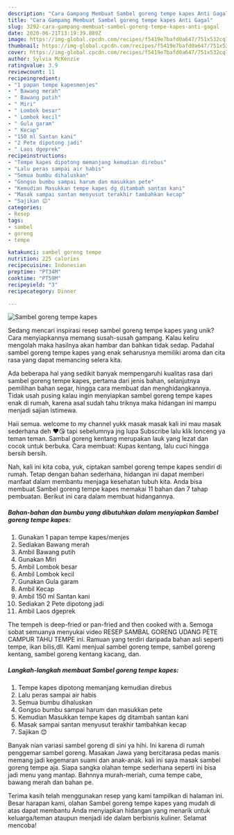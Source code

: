 ```yaml
---
description: "Cara Gampang Membuat Sambel goreng tempe kapes Anti Gagal"
title: "Cara Gampang Membuat Sambel goreng tempe kapes Anti Gagal"
slug: 3292-cara-gampang-membuat-sambel-goreng-tempe-kapes-anti-gagal
date: 2020-06-21T13:19:39.889Z
image: https://img-global.cpcdn.com/recipes/f5419e7bafd0a647/751x532cq70/sambel-goreng-tempe-kapes-foto-resep-utama.jpg
thumbnail: https://img-global.cpcdn.com/recipes/f5419e7bafd0a647/751x532cq70/sambel-goreng-tempe-kapes-foto-resep-utama.jpg
cover: https://img-global.cpcdn.com/recipes/f5419e7bafd0a647/751x532cq70/sambel-goreng-tempe-kapes-foto-resep-utama.jpg
author: Sylvia McKenzie
ratingvalue: 3.9
reviewcount: 11
recipeingredient:
- "1 papan tempe kapesmenjes"
- " Bawang merah"
- " Bawang putih"
- " Miri"
- " Lombok besar"
- " Lombok kecil"
- " Gula garam"
- " Kecap"
- "150 ml Santan kani"
- "2 Pete dipotong jadi"
- " Laos dgeprek"
recipeinstructions:
- "Tempe kapes dipotong memanjang kemudian direbus"
- "Lalu peras sampai air habis"
- "Semua bumbu dihaluskan"
- "Gongso bumbu sampai harum dan masukkan pete"
- "Kemudian Masukkan tempe kapes dg ditambah santan kani"
- "Masak sampai santan menyusut terakhir tambahkan kecap"
- "Sajikan 😊"
categories:
- Resep
tags:
- sambel
- goreng
- tempe

katakunci: sambel goreng tempe 
nutrition: 225 calories
recipecuisine: Indonesian
preptime: "PT34M"
cooktime: "PT59M"
recipeyield: "3"
recipecategory: Dinner

---
```



![Sambel goreng tempe kapes](https://img-global.cpcdn.com/recipes/f5419e7bafd0a647/751x532cq70/sambel-goreng-tempe-kapes-foto-resep-utama.jpg)

Sedang mencari inspirasi resep sambel goreng tempe kapes yang unik? Cara menyiapkannya memang susah-susah gampang. Kalau keliru mengolah maka hasilnya akan hambar dan bahkan tidak sedap. Padahal sambel goreng tempe kapes yang enak seharusnya memiliki aroma dan cita rasa yang dapat memancing selera kita.

Ada beberapa hal yang sedikit banyak mempengaruhi kualitas rasa dari sambel goreng tempe kapes, pertama dari jenis bahan, selanjutnya pemilihan bahan segar, hingga cara membuat dan menghidangkannya. Tidak usah pusing kalau ingin menyiapkan sambel goreng tempe kapes enak di rumah, karena asal sudah tahu triknya maka hidangan ini mampu menjadi sajian istimewa.

Haii semua. welcome to my channel yukk masak masak kali ini mau masak sederhana deh ❤😘 tapi sebelumnya jng lupa Subscribe lalu klik lonceng ya teman teman. Sambal goreng kentang merupakan lauk yang lezat dan cocok untuk berbuka. Cara membuat: Kupas kentang, lalu cuci hingga bersih bersih.


Nah, kali ini kita coba, yuk, ciptakan sambel goreng tempe kapes sendiri di rumah. Tetap dengan bahan sederhana, hidangan ini dapat memberi manfaat dalam membantu menjaga kesehatan tubuh kita. Anda bisa membuat Sambel goreng tempe kapes memakai 11 bahan dan 7 tahap pembuatan. Berikut ini cara dalam membuat hidangannya.

<!--inarticleads1-->

##### Bahan-bahan dan bumbu yang dibutuhkan dalam menyiapkan Sambel goreng tempe kapes:

1. Gunakan 1 papan tempe kapes/menjes
1. Sediakan  Bawang merah
1. Ambil  Bawang putih
1. Gunakan  Miri
1. Ambil  Lombok besar
1. Ambil  Lombok kecil
1. Gunakan  Gula garam
1. Ambil  Kecap
1. Ambil 150 ml Santan kani
1. Sediakan 2 Pete dipotong jadi
1. Ambil  Laos dgeprek


The tempeh is deep-fried or pan-fried and then cooked with a. Semoga sobat semuanya menyukai video RESEP SAMBAL GORENG UDANG PETE CAMPUR TAHU TEMPE ini. Ramuan yang terdiri daripada bahan asli seperti tempe, ikan bilis,dll. Kami menjual sambel goreng tempe, sambel goreng kentang, sambel goreng kentang kacang, dan. 

<!--inarticleads2-->

##### Langkah-langkah membuat Sambel goreng tempe kapes:

1. Tempe kapes dipotong memanjang kemudian direbus
1. Lalu peras sampai air habis
1. Semua bumbu dihaluskan
1. Gongso bumbu sampai harum dan masukkan pete
1. Kemudian Masukkan tempe kapes dg ditambah santan kani
1. Masak sampai santan menyusut terakhir tambahkan kecap
1. Sajikan 😊


Banyak nian variasi sambel goreng di sini ya hihi. Ini karena di rumah penggemar sambel goreng. Masakan Jawa yang bercitarasa pedas manis memang jadi kegemaran suami dan anak-anak. kali ini saya masak sambel goreng tempe aja. Siapa sangka olahan tempe sederhana seperti ini bisa jadi menu yang mantap. Bahnnya murah-meriah, cuma tempe cabe, bawang merah dan bahan pe. 

Terima kasih telah menggunakan resep yang kami tampilkan di halaman ini. Besar harapan kami, olahan Sambel goreng tempe kapes yang mudah di atas dapat membantu Anda menyiapkan hidangan yang menarik untuk keluarga/teman ataupun menjadi ide dalam berbisnis kuliner. Selamat mencoba!
